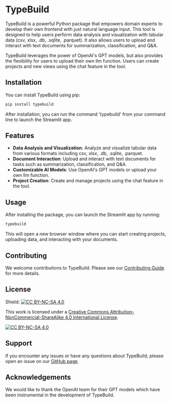 # TypeBuild

TypeBuild is a powerful Python package that empowers domain experts to develop their own frontend with just natural language input. This tool is designed to help users perform data analysis and visualization with tabular data (csv, xlsx, .db, .sqlite, .parquet). It also allows users to upload and interact with text documents for summarization, classification, and Q&A.

TypeBuild leverages the power of OpenAI's GPT models, but also provides the flexibility for users to upload their own llm function. Users can create projects and new views using the chat feature in the tool.

## Installation

You can install TypeBuild using pip:

```bash
pip install typebuild
```

After installation, you can run the command 'typebuild' from your command line to launch the Streamlit app.

## Features

- **Data Analysis and Visualization**: Analyze and visualize tabular data from various formats including csv, xlsx, .db, .sqlite, .parquet.
- **Document Interaction**: Upload and interact with text documents for tasks such as summarization, classification, and Q&A.
- **Customizable AI Models**: Use OpenAI's GPT models or upload your own llm function.
- **Project Creation**: Create and manage projects using the chat feature in the tool.

## Usage

After installing the package, you can launch the Streamlit app by running:

```bash
typebuild
```

This will open a new browser window where you can start creating projects, uploading data, and interacting with your documents.

## Contributing

We welcome contributions to TypeBuild. Please see our [Contributing Guide](CONTRIBUTING.md) for more details.

## License

Shield: [![CC BY-NC-SA 4.0][cc-by-nc-sa-shield]][cc-by-nc-sa]

This work is licensed under a
[Creative Commons Attribution-NonCommercial-ShareAlike 4.0 International License][cc-by-nc-sa].

[![CC BY-NC-SA 4.0][cc-by-nc-sa-image]][cc-by-nc-sa]

[cc-by-nc-sa]: http://creativecommons.org/licenses/by-nc-sa/4.0/
[cc-by-nc-sa-image]: https://licensebuttons.net/l/by-nc-sa/4.0/88x31.png
[cc-by-nc-sa-shield]: https://img.shields.io/badge/License-CC%20BY--NC--SA%204.0-lightgrey.svg

## Support

If you encounter any issues or have any questions about TypeBuild, please open an issue on our [GitHub page](https://github.com/project-typebuild/typebuild).

## Acknowledgements

We would like to thank the OpenAI team for their GPT models which have been instrumental in the development of TypeBuild.


